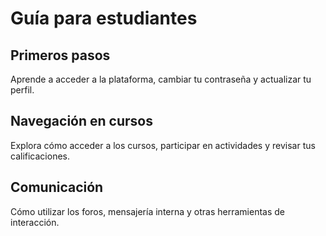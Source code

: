 # Guía para estudiantes

## Primeros pasos
Aprende a acceder a la plataforma, cambiar tu contraseña y actualizar tu perfil.

## Navegación en cursos
Explora cómo acceder a los cursos, participar en actividades y revisar tus calificaciones.

## Comunicación
Cómo utilizar los foros, mensajería interna y otras herramientas de interacción.
